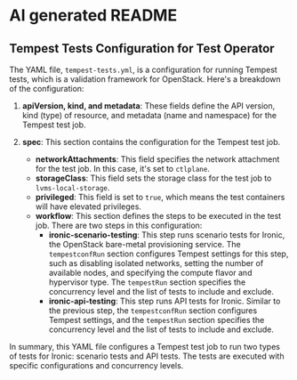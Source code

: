 <!--
// Assisted by watsonx Code Assistant
// Code generated by WCA@IBM in this programming language is not approved for
// use in IBM product development.
-->
# AI generated README

## Tempest Tests Configuration for Test Operator

The YAML file, `tempest-tests.yml`, is a configuration for running Tempest
tests, which is a validation framework for OpenStack. Here's a breakdown of the
configuration:

1. **apiVersion, kind, and metadata**: These fields define the API version,
   kind (type) of resource, and metadata (name and namespace) for the Tempest
   test job.

2. **spec**: This section contains the configuration for the Tempest test job.

   - **networkAttachments**: This field specifies the network attachment for
     the test job. In this case, it's set to `ctlplane`.
   - **storageClass**: This field sets the storage class for the test job to
     `lvms-local-storage`.
   - **privileged**: This field is set to `true`, which means the test
     containers will have elevated privileges.
   - **workflow**: This section defines the steps to be executed in the test
     job. There are two steps in this configuration:
     - **ironic-scenario-testing**: This step runs scenario tests for Ironic,
       the OpenStack bare-metal provisioning service. The `tempestconfRun`
       section configures Tempest settings for this step, such as disabling
       isolated networks, setting the number of available nodes, and specifying
       the compute flavor and hypervisor type. The `tempestRun` section
       specifies the concurrency level and the list of tests to include and
       exclude.
     - **ironic-api-testing**: This step runs API tests for Ironic. Similar to
       the previous step, the `tempestconfRun` section configures Tempest
       settings, and the `tempestRun` section specifies the concurrency level
       and the list of tests to include and exclude.

In summary, this YAML file configures a Tempest test job to run two types of
tests for Ironic: scenario tests and API tests. The tests are executed with
specific configurations and concurrency levels.
